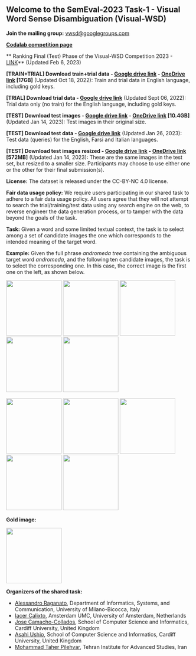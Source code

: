 ## Welcome to the SemEval-2023 Task-1 - Visual Word Sense Disambiguation (Visual-WSD)

**Join the mailing group:** [vwsd@googlegroups.com](https://groups.google.com/g/vwsd)

**[Codalab competition page](https://codalab.lisn.upsaclay.fr/competitions/8190)** 

** Ranking Final (Test) Phase of the Visual-WSD Competition 2023 - [LINK](https://docs.google.com/spreadsheets/d/1JJ2wezNN56bPOKge3fJ5Icvh5cB7GD9HojR7S1ly934/edit?usp=sharing)** (Updated Feb 6, 2023)

**[TRAIN+TRIAL] Download train+trial data - [Google drive link](https://drive.google.com/file/d/1byX4wpe1UjyCVyYrT04sW17NnycKAK7N/view?usp=sharing) - [OneDrive link](https://cf-my.sharepoint.com/:u:/g/personal/camachocolladosj_cardiff_ac_uk/ERFsG4by92ZPuW1dQQGuLfcBzHifN-NX1tCL6s6g-9-RMw?e=gU1BMX) [17GB]** (Updated Oct 18, 2022): Train and trial data in English language, including gold keys.

**[TRIAL] Download trial data - [Google drive link](https://drive.google.com/file/d/1LbVRPq3NdEscawk6-Vn5hH41s3rs68gE/view?usp=sharing)** (Updated Sept 06, 2022): Trial data only (no train) for the English language, including gold keys.

**[TEST] Download test images - [Google drive link](https://drive.google.com/file/d/1rK7EskkEXzD59j5On-8orO5mIinQGUMW/view?usp=share_link) - [OneDrive link](https://cf-my.sharepoint.com/:u:/g/personal/camachocolladosj_cardiff_ac_uk/ETXzWJCEdKJDtFluRbYGUGYBzfdnaeOuSwL5hiqCW-k38Q?e=KM46M6) [10.4GB]** (Updated Jan 14, 2023): Test images in their original size.

**[TEST] Download test data - [Google drive link](https://drive.google.com/file/d/1lWuLpCKzpUJGBUMGIY0lE9xkI7vk-FEa/view?usp=share_link)** (Updated Jan 26, 2023): Test data (queries) for the English, Farsi and Italian languages.

**[TEST] Download test images resized - [Google drive link](https://drive.google.com/file/d/15ed8TXY9Pzk68_SCooFm7AfkeFtCd16Q/view?usp=share_link) - [OneDrive link](https://cf-my.sharepoint.com/:u:/g/personal/camachocolladosj_cardiff_ac_uk/EY0IqJykeKZOiXNX7jJ3QToBAq8PUpjtQ9DtUI0_-P3HuA?e=fGf9U9) [572MB]** (Updated Jan 14, 2023): These are the same images in the test set, but resized to a smaller size. Participants may choose to use either one or the other for their final submission(s).



**License:** The dataset is released under the CC-BY-NC 4.0 license.

**Fair data usage policy:** We require users participating in our shared task to adhere to a fair data usage policy. All users agree that they will not attempt to search the trial/training/test data using any search engine on the web, to reverse engineer the data generation process, or to tamper with the data beyond the goals of the task.


**Task:** Given a word and some limited textual context, the task is to select among a set of candidate images the one which corresponds to the intended meaning of the target word.

**Example:** Given the full phrase *andromeda tree* containing the ambiguous target word *andromeda*, and the following ten candidate images, the task is to select the corresponding one. In this case, the correct image is the first one on the left, as shown below.   

<p float="left">
  <img src="/vwsd/docs/assets/image.172.jpg" width="150" />
  <img src="/vwsd/docs/assets/image.173.jpg" width="150" /> 
  <img src="/vwsd/docs/assets/image.174.jpg" width="150" />
  <img src="/vwsd/docs/assets/image.175.jpg" width="150" />
  <img src="/vwsd/docs/assets/image.176.jpg" width="150" />
</p>

<p float="left">
  <img src="/vwsd/docs/assets/image.177.jpg" width="150" />
  <img src="/vwsd/docs/assets/image.178.jpg" width="150" /> 
  <img src="/vwsd/docs/assets/image.179.jpg" width="150" />
  <img src="/vwsd/docs/assets/image.180.jpg" width="150" />
  <img src="/vwsd/docs/assets/image.181.jpg" width="150" />
</p>

**Gold image:**

<p float="left">
  <img src="/vwsd/docs/assets/image.172.jpg" width="150" />
</p>

**Organizers of the shared task:**

- [Alessandro Raganato](https://raganato.github.io/), 
Department of Informatics, Systems, and Communication, University of Milano-Bicocca, Italy
- [Iacer Calixto](https://iacercalixto.github.io/), 
Amsterdam UMC, University of Amsterdam, Netherlands
- [Jose Camacho-Collados](https://josecamachocollados.com/), 
School of Computer Science and Informatics, Cardiff University, United Kingdom
- [Asahi Ushio](https://asahiushio.com/), 
School of Computer Science and Informatics, Cardiff University, United Kingdom
- [Mohammad Taher Pilehvar](https://pilehvar.github.io/), 
Tehran Institute for Advanced Studies, Iran

